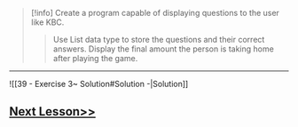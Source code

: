 >[!info]
>Create a program capable of displaying questions to the user like KBC. 
>>Use List data type to store the questions and their correct answers.
>>Display the final amount the person is taking home after playing the game.
  
---

![[39 - Exercise 3~ Solution#Solution -|Solution]]

## [Next Lesson>>](28%20-%20String%20formatting.md)